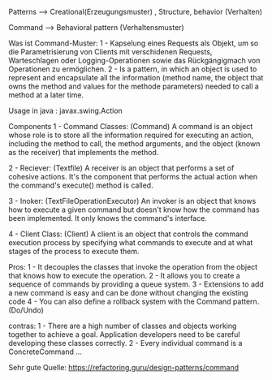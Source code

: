 Patterns --> Creational(Erzeugungsmuster) , Structure, behavior (Verhalten)

Command --> Behavioral pattern (Verhaltensmuster)

Was ist Command-Muster:
1 - Kapselung eines Requests als Objekt, um so die Parametrisierung von Clients mit verschidenen Requests, Warteschlagen
    oder Logging-Operationen sowie das Rückgängigmach von Operationen zu ermöglichen.
2 - Is a pattern, in which an object is used to represent and encapsulate all the information 
    (method name, the object that owns the method and values for the methode parameters)
    needed to call a method at a later time.

Usage in java : javax.swing.Action


Components
1 - Command Classes: (Command)
    A command is an object whose role is to store all the information required for executing an action, 
    including the method to call, the method arguments, and the object (known as the receiver) that implements the method.

2 - Reciever: (Textfile)
    A receiver is an object that performs a set of cohesive actions. 
    It's the component that performs the actual action when the command's execute() method is called.

3 - Inoker: (TextFileOperationExecutor)
    An invoker is an object that knows how to execute a given command but doesn't know how the command has been implemented. 
    It only knows the command's interface.

4 - Client Class: (Client)
    A client is an object that controls the command execution process by specifying what commands to execute 
    and at what stages of the process to execute them.




Pros:
1 - It decouples the classes that invoke the operation from the object that knows how to execute the operation.
2 - It allows you to create a sequence of commands by providing a queue system.
3 - Extensions to add a new command is easy and can be done without changing the existing code
4 - You can also define a rollback system with the Command pattern. (Do/Undo)


contras: 
1 - There are a high number of classes and objects working together to achieve a goal. 
    Application developers need to be careful developing these classes correctly.
2 - Every individual command is a ConcreteCommand ...

Sehr gute Quelle: https://refactoring.guru/design-patterns/command